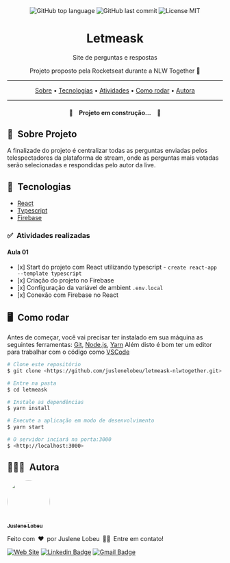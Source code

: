 <div align="center">
  <img alt="GitHub top language" src="https://img.shields.io/github/languages/top/juslenelobeu/letmeask-nlwtogether?style=flat-square">
  <img alt="GitHub last commit" src="https://img.shields.io/github/last-commit/juslenelobeu/letmeask-nlwtogether?style=flat-square">
  <img alt="License MIT" src="https://img.shields.io/github/license/juslenelobeu/letmeask-nlwtogether?style=flat-square">
</div>

<!-- <img align="center" src="https://github.com/juslenelobeu/letmeask-nlwtogether/public/images/pagina-inicial.png"> -->

<h1 align="center">Letmeask</h1>
<p align="center">Site de perguntas e respostas</p>
<p align="center">Projeto proposto pela Rocketseat durante a NLW Together 🚀</p>

<hr>
<p align="center">
 <a href="#sobre">Sobre</a> •
 <a href="#tecnologias">Tecnologias</a> • 
 <a href="#atividades">Atividades</a> • 
 <a href="#como-rodar">Como rodar</a> • 
 <a href="#autora">Autora</a>
</p>
<hr>

<h4 align="center"> 
  🚧&ensp;&ensp;Projeto em construção...&ensp;&ensp;🚧
</h4>

<h2 id="sobre">🔖&ensp;Sobre Projeto</h2>
<p>A finalizade do projeto é centralizar todas as perguntas enviadas pelos telespectadores da plataforma de stream, onde as perguntas mais votadas serão selecionadas e respondidas pelo autor da live.</p>

<h2 id="tecnologias">🚀&ensp;Tecnologias</h2>
<ul>
  <li><a href="https://pt-br.reactjs.org/">React</a></li>
  <li><a href="https://www.typescriptlang.org/">Typescript</a></li>
  <li><a href="https://console.firebase.google.com/">Firebase</a></li>
</ul>

<h3 id="atividades">✅&ensp;Atividades realizadas</h3>
<h4>Aula 01</h4>
<ul>
  <li>[x] Start do projeto com React utilizando typescript - <code>create react-app --template typescript</code></li>
  <li>[x] Criação do projeto no Firebase</li>
  <li>[x] Configuração da variável de ambient <code>.env.local</code></li>
  <li>[x] Conexão com Firebase no React</li>
</ul>
  
<h2 id="como-rodar">🖥️&ensp;Como rodar</h2>

Antes de começar, você vai precisar ter instalado em sua máquina as seguintes ferramentas:
[Git](https://git-scm.com), [Node.js](https://nodejs.org/en/), [Yarn](https://yarnpkg.com/)
Além disto é bom ter um editor para trabalhar com o código como [VSCode](https://code.visualstudio.com/)

```bash
# Clone este repositório
$ git clone <https://github.com/juslenelobeu/letmeask-nlwtogether.git>

# Entre na pasta
$ cd letmeask

# Instale as dependências
$ yarn install

# Execute a aplicação em modo de desenvolvimento
$ yarn start

# O servidor inciará na porta:3000
$ <http://localhost:3000>
```

<h2 id="autora">👩🏻‍💻&ensp;Autora</h2>
<a href="https://juslenelobeudesigner.com.br/">
  <img style="border-radius: 50%;" src="https://avatars.githubusercontent.com/u/28795411?v=4" width="100px" alt=""/>
  <br />
  <sub><b>Juslene Lobeu</b></sub>
</a>

Feito com&ensp;❤️&ensp;por Juslene Lobeu&ensp;👋🏽&ensp;Entre em contato!

[![Web Site](https://img.shields.io/badge/-Juslene%20Lobeu-purple?style=flat-square&logo=Web&logoColor=white&link=https://juslenelobeudesigner.com.br/)](https://juslenelobeudesigner.com.br/) 
[![Linkedin Badge](https://img.shields.io/badge/-Juslene%20Lobeu-blue?style=flat-square&logo=Linkedin&logoColor=white&link=https://www.linkedin.com/in/juslenelobeu/)](https://www.linkedin.com/in/kjuslenelobeu/) 
[![Gmail Badge](https://img.shields.io/badge/-juslenelobeu@gmail.com-c14438?style=flat-square&logo=Gmail&logoColor=white&link=mailto:juslenelobeu@gmail.com)](mailto:juslenelobeu@gmail.com)

